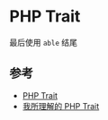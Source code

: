 # PHP Trait

最后使用 `able` 结尾

## 参考

- [PHP Trait](https://www.php.net/manual/zh/language.oop5.traits.php)
- [我所理解的 PHP Trait](https://overtrue.me/articles/2016/04/about-php-trait.html)
